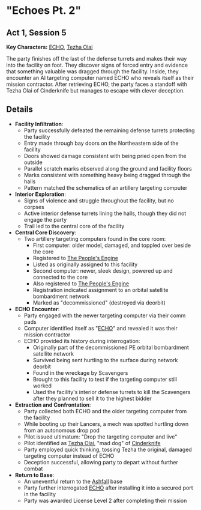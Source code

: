 # "Echoes Pt. 2"
## Act 1, Session 5

**Key Characters:** [ECHO](/NPCs/ECHO.md), [Tezha Olai](/NPCs/Tezha%20Olai.md)

The party finishes off the last of the defense turrets and makes their way into the facility on foot. They discover signs of forced entry and evidence that something valuable was dragged through the facility. Inside, they encounter an AI targeting computer named ECHO who reveals itself as their mission contractor. After retrieving ECHO, the party faces a standoff with Tezha Olai of Cinderknife but manages to escape with clever deception.

## Details
- **Facility Infiltration**:
  - Party successfully defeated the remaining defense turrets protecting the facility
  - Entry made through bay doors on the Northeastern side of the facility
  - Doors showed damage consistent with being pried open from the outside
  - Parallel scratch marks observed along the ground and facility floors
  - Marks consistent with something heavy being dragged through the halls
  - Pattern matched the schematics of an artillery targeting computer
- **Interior Exploration**:
  - Signs of violence and struggle throughout the facility, but no corpses
  - Active interior defense turrets lining the halls, though they did not engage the party
  - Trail led to the central core of the facility
- **Central Core Discovery**:
  - Two artillery targeting computers found in the core room:
    - First computer: older model, damaged, and toppled over beside the core
    - Registered to [The People's Engine](/Factions/The%20People's%20Engine.md)
    - Listed as originally assigned to this facility
    - Second computer: newer, sleek design, powered up and connected to the core
    - Also registered to [The People's Engine](/Factions/The%20People's%20Engine.md)
    - Registration indicated assignment to an orbital satellite bombardment network
    - Marked as "decommissioned" (destroyed via deorbit)
- **ECHO Encounter**:
  - Party engaged with the newer targeting computer via their comm pads
  - Computer identified itself as "[ECHO](/NPCs/ECHO.md)" and revealed it was their mission contractor
  - ECHO provided its history during interrogation:
    - Originally part of the decommissioned PE orbital bombardment satellite network
    - Survived being sent hurtling to the surface during network deorbit
    - Found in the wreckage by Scavengers
    - Brought to this facility to test if the targeting computer still worked
    - Used the facility's interior defense turrets to kill the Scavengers after they planned to sell it to the highest bidder
- **Extraction and Confrontation**:
  - Party collected both ECHO and the older targeting computer from the facility
  - While booting up their Lancers, a mech was spotted hurtling down from an autonomous drop pod
  - Pilot issued ultimatum: "Drop the targeting computer and live"
  - Pilot identified as [Tezha Olai](/NPCs/Tezha%20Olai.md), "mad dog" of [Cinderknife](/Factions/PMC/Cinderknife.md)
  - Party employed quick thinking, tossing Tezha the original, damaged targeting computer instead of ECHO
  - Deception successful, allowing party to depart without further combat
- **Return to Base**:
  - An uneventful return to the [Ashfall](/Factions/PMC/Ashfall.md) base
  - Party further interrogated [ECHO](/NPCs/ECHO.md) after installing it into a secured port in the facility
  - Party was awarded License Level 2 after completing their mission